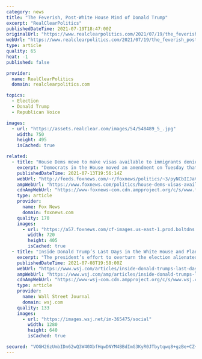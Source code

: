 ```yaml
---
category: news
title: "The Feverish, Post-White House Mind of Donald Trump"
excerpt: "RealClearPolitics"
publishedDateTime: 2021-07-19T18:47:00Z
originalUrl: "https://www.realclearpolitics.com/2021/07/19/the_feverish_post-white_house_mind_of_donald_trump_547529.html"
webUrl: "https://www.realclearpolitics.com/2021/07/19/the_feverish_post-white_house_mind_of_donald_trump_547529.html"
type: article
quality: 65
heat: -1
published: false

provider:
  name: RealClearPolitics
  domain: realclearpolitics.com

topics:
  - Election
  - Donald Trump
  - Republican Voice

images:
  - url: "https://assets.realclear.com/images/54/548489_5_.jpg"
    width: 750
    height: 495
    isCached: true

related:
  - title: "House Dems move to make visas available to immigrants denied by Trump travel bans"
    excerpt: "Democrats in the House moved an amendment on Tuesday that would make visas available to individuals who had previously been rejected or denied entry to the U.S. due to travel bans implemented by the Trump administration."
    publishedDateTime: 2021-07-13T19:56:14Z
    webUrl: "http://feeds.foxnews.com/~r/foxnews/politics/~3/pyNCbIIJaV4/house-dems-visas-available-immigrants-trump-travel-bans"
    ampWebUrl: "https://www.foxnews.com/politics/house-dems-visas-available-immigrants-trump-travel-bans.amp"
    cdnAmpWebUrl: "https://www-foxnews-com.cdn.ampproject.org/c/s/www.foxnews.com/politics/house-dems-visas-available-immigrants-trump-travel-bans.amp"
    type: article
    provider:
      name: Fox News
      domain: foxnews.com
    quality: 170
    images:
      - url: "https://a57.foxnews.com/cf-images.us-east-1.prod.boltdns.net/v1/static/694940094001/3fbdc1ab-a848-4592-8830-5949d371c1a9/489007b9-2d3a-44ed-98fb-f8380619d512/1280x720/match/720/405/image.jpg?ve=1&tl=1"
        width: 720
        height: 405
        isCached: true
  - title: "Inside Donald Trump’s Last Days in the White House and Plans for a Comeback"
    excerpt: "The president’s effort to overturn the election alienated much of his inner circle—but solidified his dominance of the GOP. Now he’s planning his return."
    publishedDateTime: 2021-07-08T19:58:00Z
    webUrl: "https://www.wsj.com/articles/inside-donald-trumps-last-days-in-the-white-house-and-plans-for-a-comeback-11625759920"
    ampWebUrl: "https://www.wsj.com/amp/articles/inside-donald-trumps-last-days-in-the-white-house-and-plans-for-a-comeback-11625759920"
    cdnAmpWebUrl: "https://www-wsj-com.cdn.ampproject.org/c/s/www.wsj.com/amp/articles/inside-donald-trumps-last-days-in-the-white-house-and-plans-for-a-comeback-11625759920"
    type: article
    provider:
      name: Wall Street Journal
      domain: wsj.com
    quality: 133
    images:
      - url: "https://images.wsj.net/im-365475/social"
        width: 1280
        height: 640
        isCached: true

secured: "VOGH26zUmbIDn62wQ3W40XbfHqwDNYM4BBdImG3KyR0JTbytqwq8+gzBe+CZ+IQ5qnv/pvVhXLzanHtaS87x/0Zy7NT5dZ+smclniIJamrKDv6QFCkMWfGHcImN1Dws63EtOMDsJHvcuOc18jZKdG+DHTUv8hknlu97zfJwJbNw7Oo2Kaqf2mA3oIFW1TYJl6q/HvLLFIh1H505WCG0ZkO2Cez1zjB8vUqtMXpLVR9qIvZM/gfsXdJMzqR8Z7Ubla91Mmg6qxi0zCLRa0JuH1ECI6M3pT49qiOnX7foMFvzuSRxDyf2FUT2EkvNbY3so7mSFBSC/KdajqDHHFmU+UkBv7VOdr+5cK69dlZ5Y7co=;g2qqv4sMoiniprOzBoLFdA=="
---
```


